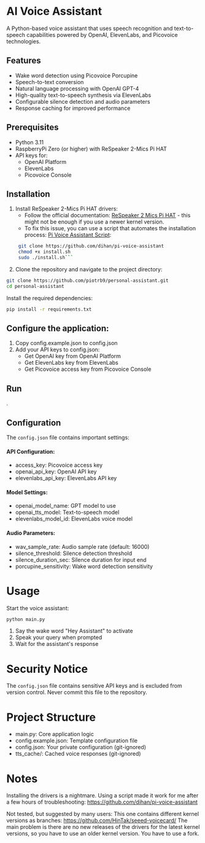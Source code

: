 # AI Voice Assistant

A Python-based voice assistant that uses speech recognition and text-to-speech capabilities powered by OpenAI, ElevenLabs, and Picovoice technologies.

## Features

- Wake word detection using Picovoice Porcupine
- Speech-to-text conversion 
- Natural language processing with OpenAI GPT-4
- High-quality text-to-speech synthesis via ElevenLabs
- Configurable silence detection and audio parameters
- Response caching for improved performance

## Prerequisites

- Python 3.11
- RaspberryPi Zero (or higher) with ReSpeaker 2-Mics Pi HAT
- API keys for:
  - OpenAI Platform
  - ElevenLabs
  - Picovoice Console

## Installation

1. Install ReSpeaker 2-Mics Pi HAT drivers:
   - Follow the official documentation: [ReSpeaker 2 Mics Pi HAT](https://wiki.seeedstudio.com/respeaker_2_mics_pi_hat_raspberry_v2/) - this might not be enough if you use a newer kernel version.
   - To fix this issue, you can use a script that automates the installation process: [Pi Voice Assistant Script](https://github.com/dihan/pi-voice-assistant):
   ```bash
    git clone https://github.com/dihan/pi-voice-assistant
    chmod +x install.sh
    sudo ./install.sh```
1. Clone the repository and navigate to the project directory:
```bash
git clone https://github.com/piotrb9/personal-assistant.git
cd personal-assistant
```
Install the required dependencies:
```bash
pip install -r requirements.txt
```

## Configure the application:
1. Copy config.example.json to config.json
2. Add your API keys to config.json:
   - Get OpenAI key from OpenAI Platform
   - Get ElevenLabs key from ElevenLabs
   - Get Picovoice access key from Picovoice Console

## Run
.

## Configuration
The `config.json` file contains important settings:  
#### API Configuration:  
- access_key: Picovoice access key
- openai_api_key: OpenAI API key
- elevenlabs_api_key: ElevenLabs API key
#### Model Settings:  
- openai_model_name: GPT model to use
- openai_tts_model: Text-to-speech model
- elevenlabs_model_id: ElevenLabs voice model
#### Audio Parameters:
- wav_sample_rate: Audio sample rate (default: 16000)
- silence_threshold: Silence detection threshold
- silence_duration_sec: Silence duration for input end
- porcupine_sensitivity: Wake word detection sensitivity
# Usage
Start the voice assistant:
```bash
python main.py
```

1. Say the wake word "Hey Assistant" to activate
2. Speak your query when prompted
3. Wait for the assistant's response


# Security Notice
The `config.json` file contains sensitive API keys and is excluded from version control. Never commit this file to the repository.
# Project Structure

- main.py: Core application logic
- config.example.json: Template configuration file
- config.json: Your private configuration (git-ignored)
- tts_cache/: Cached voice responses (git-ignored)

# Notes
Installing the drivers is a nightmare. Using a script made it work for me after a few hours of troubleshooting: https://github.com/dihan/pi-voice-assistant

Not tested, but suggested by many users:
This one contains different kernel versions as branches: https://github.com/HinTak/seeed-voicecard/
The main problem is there are no new releases of the drivers for the latest kernel versions, so you have to use an older kernel version. You have to use a fork.